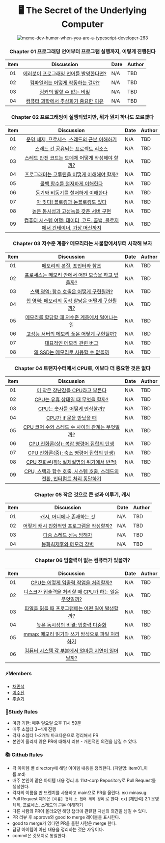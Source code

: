 <div align=center>

<h1> 🖥️ The Secret of the Underlying Computer </h1>

![meme-dev-humor-when-you-are-a-typescript-developer-263](https://wormwlrm.github.io/static/71f3033a608277c9effbfdb832aab06a/b6a9b/2.png)

### Chapter 01 프로그래밍 언어부터 프로그램 실행까지, 이렇게 진행된다

| Item |                         Discussion                         | Date | Author |
| :--: | :--------------------------------------------------------: | :--- | :----- |
|  01  | [에러분이 프로그래밍 언어를 발명한다면?](./ch_1/item_1.md) | N/A  | TBD    |
|  02  |    [컴파일러는 어떻게 작동하는 걸까?](./ch_1/item_2.md)    | N/A  | TBD    |
|  03  |        [링커의 말할 수 없는 비밀](./ch_1/item_3.md)        | N/A  | TBD    |
|  04  |  [컴퓨터 과학에서 추상화가 중요한 이유](./ch_1/item_4.md)  | N/A  | TBD    |

### Chapter 02 프로그래밍이 실행되었지만, 뭐가 뭔지 하나도 모르겠다

| Item |                                           Discussion                                           | Date | Author |
| :--: | :--------------------------------------------------------------------------------------------: | :--- | :----- |
|  01  |                [운영 체제, 프로세스, 스레드의 근본 이해하기](./ch_2/item_1.md)                 | N/A  | TBD    |
|  02  |                     [스래드 간 공유되는 프로젝트 리소스](./ch_2/item_2.md)                     | N/A  | TBD    |
|  03  |              [스레드 안전 코드는 도데체 어떻게 작성해야 할까?](./ch_2/item_3.md)               | N/A  | TBD    |
|  04  |                [프로그래머는 코루틴을 어떻게 이해해야 할까?](./ch_2/item_4.md)                 | N/A  | TBD    |
|  05  |                       [콜백 함수를 철저하게 이해한다](./ch_2/item_5.md)                        | N/A  | TBD    |
|  06  |                     [동기와 비동기를 철저하게 이해한다](./ch_2/item_6.md)                      | N/A  | TBD    |
|  07  |                     [아 맞다! 블로킹과 논블로킹도 있다](./ch_2/item_7.md)                      | N/A  | TBD    |
|  08  |                   [높은 동시성과 고성능을 갖춘 서버 구현](./ch_2/item_8.md)                    | N/A  | TBD    |
|  09  | [컴퓨터 시스템 여행: 데이터, 코드. 콜백, 클로저에서 컨테이너, 가상 머신까지](./ch_2/item_9.md) | N/A  | TBD    |

### Chapter 03 저수준 계층? 메모리라는 사물함에서부터 시작해 보자

| Item |                              Discussion                               | Date | Author |
| :--: | :-------------------------------------------------------------------: | :--- | :----- |
|  01  |           [메모리의 본질, 포인터와 참조](./ch_3/item_1.md)            | N/A  | TBD    |
|  02  | [프로세스는 메모리 안에서 어떤 모습을 하고 있을까?](./ch_3/item_2.md) | N/A  | TBD    |
|  03  |      [스택 영역: 함수 호출은 어떻게 구현될까?](./ch_3/item_3.md)      | N/A  | TBD    |
|  04  |  [힙 영역: 메모리의 동적 할당은 어떨게 구현될까?](./ch_3/item_4.md)   | N/A  | TBD    |
|  05  |  [메모리를 할당할 때 저수준 계층에서 일어나는 일](./ch_3/item_5.md)   | N/A  | TBD    |
|  06  |    [고성능 서버의 메모리 풀은 어떻게 구현될까?](./ch_3/item_6.md)     | N/A  | TBD    |
|  07  |             [대표적인 메모리 관련 버그](./ch_3/item_7.md)             | N/A  | TBD    |
|  08  |        [왜 SSD는 메모리로 사용할 수 없을까](./ch_3/item_8.md)         | N/A  | TBD    |

### Chapter 04 트랜지수터에서 CPU로, 이보다 더 중요한 것은 없다

| Item |                                          Discussion                                           | Date | Author |
| :--: | :-------------------------------------------------------------------------------------------: | :--- | :----- |
|  01  |                      [이 작은 장난감을 CPU라고 부른다](./ch_4/item_1.md)                      | N/A  | TBD    |
|  02  |                     [CPU는 유휴 상태일 때 무엇을 할까?](./ch_4/item_2.md)                     | N/A  | TBD    |
|  03  |                       [CPU는 숫자를 어떻게 인식할까?](./ch_4/item_3.md)                       | N/A  | TBD    |
|  04  |                          [CPU가 if 문을 만났을 때](./ch_4/item_4.md)                          | N/A  | TBD    |
|  05  |              [CPU 코어 수와 스레드 수 사이의 관계는 무엇일까?](./ch_4/item_5.md)              | N/A  | TBD    |
|  06  |                  [CPU 진화론(상): 복잡 명령어 집합의 탄생](./ch_4/item_6.md)                  | N/A  | TBD    |
|  07  |                 [CPU 진화론(중): 축소 명령어 집합의 탄생)](./ch_4/item_7.md)                  | N/A  | TBD    |
|  08  |                 [CPU 진화론(하): 절체절명의 위기에서 반격)](./ch_4/item_8.md)                 | N/A  | TBD    |
|  09  | [CPU, 스택과 함수 호출, 시스템 호출, 스레드의 전환, 인터럽트 처리 통달하기](./ch_4/item_9.md) | N/A  | TBD    |

### Chapter 05 작은 것으로 큰 성과 이루기, 캐시

| Item |                          Discussion                           | Date | Author |
| :--: | :-----------------------------------------------------------: | :--- | :----- |
|  01  |        [캐시, 어디에나 존재하는 것](./ch_5/item_1.md)         | N/A  | TBD    |
|  02  | [어떻게 캐시 친화적인 프로그램을 작성할까?](./ch_5/item_2.md) | N/A  | TBD    |
|  03  |          [다중 스레드 성능 방해자](./ch_5/item_3.md)          | N/A  | TBD    |
|  04  |         [봉화희제후와 메모리 장벽](./ch_5/item_4.md)          | N/A  | TBD    |

### Chapter 06 입출력이 없는 컴퓨터가 있을까?

| Item |                                            Discussion                                             | Date | Author |
| :--: | :-----------------------------------------------------------------------------------------------: | :--- | :----- |
|  01  |         [CPU는 어떻게 입출력 작업을 처리할까?](./ch06_타입_선언과_@types/item45_호찬.md)          | N/A  | TBD    |
|  02  | [디스크가 입출력을 처리할 때 CPU가 하는 일은 무엇일까?](./ch06_타입_선언과_@types/item46_dami.md) | N/A  | TBD    |
|  03  |           [파일을 읽을 때 프로그램에는 어떤 일이 발생할까?](./ch06_타입_선언과_@types/)           | N/A  | TBD    |
|  04  |          [높은 동시성의 비결: 입출력 다중화](./ch06_타입_선언과_@types/item48_chanu.md)           | N/A  | TBD    |
|  05  |    [mmap: 메모리 읽기와 쓰기 방식으로 파일 처리하기](./ch06_타입_선언과_@types/item49_혁주.md)    | N/A  | TBD    |
|  06  |  [컴퓨터 시스템 각 부분에서 얼마큼 지연이 일어날까?](./ch06_타입_선언과_@types/item50_jungho.md)  | N/A  | TBD    |

</div>

### ⚡️Members

- [채민석](https://github.com/sht02048)
- [이수진](https://github.com/zzinlee)
- [추슬기](https://github.com/doitchuu)

### 📝Study Rules

- 마감 기한: 매주 일요일 오후 11시 59분
- 매주 소쳅터 3~4개 진행
- 각자 소쳅터 1~2개씩 마크다운으로 정리해서 PR
- 본인이 올리지 않은 PR에 대해서 리뷰 - 개인적인 의견을 남길 수 있다.

### 📚 Github Rules

- 각 아이템 별 directory에 해당 아이템 내용을 정리한다. (파일명: item01\_이름.md)
- 매주 본인이 맡은 아이템 내용 정리 후 11st-corp Repository로 Pull Request를 생성한다.
- 각자의 이름을 딴 브렌치를 사용하고 main으로 PR을 올린다. ex) minasug
- Pull Request 제목은 `[이름] 챕터 소 쳅터 제목 정리` 로 한다. ex) [채민석] 2.1 운영 체제, 프로세스, 스레드의 근본 이해하기
- 다른 사람의 PR이 올라오면 해당 챕터에 관련한 자신의 의견을 남길 수 있다.
- PR 리뷰 후 approve와 good to merge 레이블을 표시한다.
- good to merge가 있다면 PR을 올린 사람은 merge 한다.
- 담당 아이템이 아닌 내용을 정리하는 것은 자유이다.
- commit은 깃모지로 통일한다.
